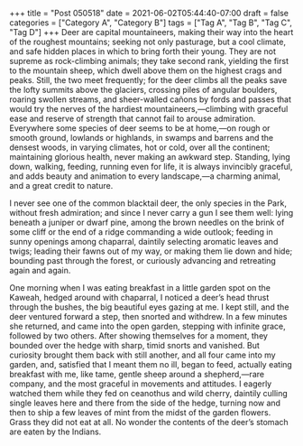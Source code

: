 +++
title = "Post 050518"
date = 2021-06-02T05:44:40-07:00
draft = false
categories = ["Category A", "Category B"]
tags = ["Tag A", "Tag B", "Tag C", "Tag D"]
+++
Deer are capital mountaineers, making their way into the heart of the roughest mountains; seeking not only pasturage, but a cool climate, and safe hidden places in which to bring forth their young. They are not supreme as rock-climbing animals; they take second rank, yielding the first to the mountain sheep, which dwell above them on the highest crags and peaks. Still, the two meet frequently; for the deer climbs all the peaks save the lofty summits above the glaciers, crossing piles of angular boulders, roaring swollen streams, and sheer-walled cañons by fords and passes that would try the nerves of the hardiest mountaineers,—climbing with graceful ease and reserve of strength that cannot fail to arouse admiration. Everywhere some species of deer seems to be at home,—on rough or smooth ground, lowlands or highlands, in swamps and barrens and the densest woods, in varying climates, hot or cold, over all the continent; maintaining glorious health, never making an awkward step. Standing, lying down, walking, feeding, running even for life, it is always invincibly graceful, and adds beauty and animation to every landscape,—a charming animal, and a great credit to nature.

I never see one of the common blacktail deer, the only species in the Park, without fresh admiration; and since I never carry a gun I see them well: lying beneath a juniper or dwarf pine, among the brown needles on the brink of some cliff or the end of a ridge commanding a wide outlook; feeding in sunny openings among chaparral, daintily selecting aromatic leaves and twigs; leading their fawns out of my way, or making them lie down and hide; bounding past through the forest, or curiously advancing and retreating again and again.

One morning when I was eating breakfast in a little garden spot on the Kaweah, hedged around with chaparral, I noticed a deer’s head thrust through the bushes, the big beautiful eyes gazing at me. I kept still, and the deer ventured forward a step, then snorted and withdrew. In a few minutes she returned, and came into the open garden, stepping with infinite grace, followed by two others. After showing themselves for a moment, they bounded over the hedge with sharp, timid snorts and vanished. But curiosity brought them back with still another, and all four came into my garden, and, satisfied that I meant them no ill, began to feed, actually eating breakfast with me, like tame, gentle sheep around a shepherd,—rare company, and the most graceful in movements and attitudes. I eagerly watched them while they fed on ceanothus and wild cherry, daintily culling single leaves here and there from the side of the hedge, turning now and then to ship a few leaves of mint from the midst of the garden flowers. Grass they did not eat at all. No wonder the contents of the deer’s stomach are eaten by the Indians.
